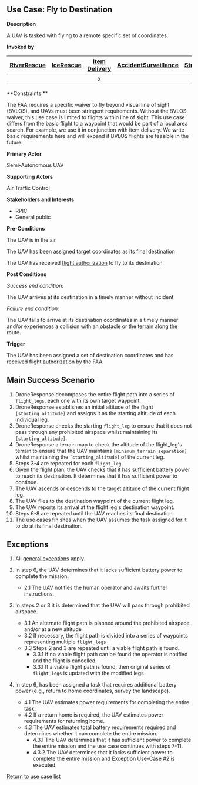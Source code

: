 ## Use Case: Fly to Destination

**Description**

A UAV is tasked with flying to a remote specific set of coordinates.

**Invoked by**

| [RiverRescue](../main/RiverRescue.md) | [IceRescue](../main/IceRescue.md) | [Item Delivery](../main/ItemDelivery.md)| [AccidentSurveillance](../main/AccidentSurveillance.md) | [StructuralFire](../main/StructuralFire.md) | [EnvironmentalSampling](../main/EnvironmentalSampling.md) |
| :------: | :--------: | :--------: | :------: |:------: |:------: |
|   |   | x |   |  |    |

**Constraints **

The FAA requires a specific waiver to fly beyond visual line of sight (BVLOS), and UAVs must been stringent requirements. Without the BVLOS waiver, 
this use case is limited to flights within line of sight.  This use case differs from the basic flight to a waypoint that would be part of a local area search.
For example, we use it in conjunction with item delivery.  We write basic requirements here and will expand if BVLOS flights are feasible in the future.

**Primary Actor**

Semi-Autonomous UAV

**Supporting Actors**

Air Traffic Control

**Stakeholders and Interests**

- RPIC
- General public

**Pre-Conditions**

The UAV is in the air 

The UAV has been assigned target coordinates as its final destination

The UAV has received [flight authorization](FlightAuthorization.md) to fly to its destination

**Post Conditions**

_Success end condition:_

The UAV arrives at its destination in a timely manner without incident

_Failure end condition:_

The UAV fails to arrive at its destination coordinates in a timely manner and/or experiences a collision with an obstacle or the terrain along the route.

**Trigger**

The UAV has been assigned a set of destination coordinates and has received flight authorization by the FAA.

## Main Success Scenario

1. DroneResponse decomposes the entire flight path into a series of `flight_legs`, each one with its own target waypoint.
2. DroneResponse establishes an initial altitude of the flight `[starting_altitude]` and assigns it as the starting altitude of each individual leg.
3. DroneResponse checks the starting `flight_leg` to ensure that it does not pass through any prohibited airspace whilst maintaining its `[starting_altitude]`.
4. DroneResponse a terrain map to check the altitude of the flight_leg's terrain to ensure that the UAV maintains `[minimum_terrain_separation]` whilst maintaining the `[starting_altitude]` of the current leg.
5. Steps 3-4 are repeated for each `flight_leg`. 
6. Given the flight plan, the UAV checks that it has sufficient battery power to reach its destination.  It determines that it has sufficient power to continue.
7. The UAV ascends or descends to the target altitude of the current flight leg.
8. The UAV flies to the destination waypoint of the current flight leg.
9. The UAV reports its arrival at the flight leg's destination waypoint.
10. Steps 6-8 are repeated until the UAV reaches its final destination.
11. The use cases finishes when the UAV assumes the task assigned for it to do at its final destination.

## Exceptions

1. All [general exceptions](../../README.md#GeneralExceptions) apply.

2. In step 6, the UAV determines that it lacks sufficient battery power to complete the mission.
   * 2.1 The UAV notifies the human operator and awaits further instructions.

3. In steps 2 or 3 it is determined that the UAV will pass through prohibited airspace.
   * 3.1 An alternate flight path is planned around the prohibited airspace and/or at a new altitude
   * 3.2 If necessary, the flight path is divided into a series of waypoints representing multiple `flight_legs`
   * 3.3 Steps 2 and 3 are repeated until a viable flight path is found.
      * 3.3.1 If no viable flight path can be found the operator is notified and the flight is cancelled.
	  * 3.3.1 If a viable flight path is found, then original series of `flight_legs` is updated with the modified legs

4. In step 6, has been assigned a task that requires additional battery power (e.g., return to home coordinates, survey the landscape). 
   * 4.1 The UAV estimates power requirements for completing the entire task.
   * 4.2 If a return home is required, the UAV estimates power requirements for returning home.
   * 4.3 The UAV estimates total battery requirements required and determines whether it can complete the entire mission.
      * 4.3.1 The UAV determines that it has sufficient power to complete the entire mission and the use case continues with steps 7-11.
	  * 4.3.2 The UAV determines that it lacks sufficient power to complete the entire mission and Exception Use-Case #2 is executed.

[Return to use case list](../../README.md)
